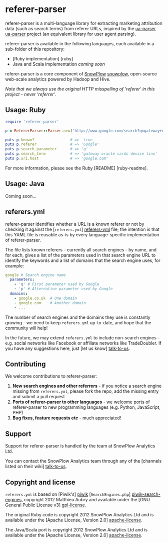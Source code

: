 # referer-parser

referer-parser is a multi-language library for extracting marketing attribution data (such as search terms) from referer URLs, inspired by the [ua-parser] [ua-parser] project (an equivalent library for user agent parsing).

referer-parser is available in the following languages, each available in a sub-folder of this repository:

* [Ruby implementation] [ruby]
* Java and Scala implementation _coming soon_

referer-parser is a core component of [SnowPlow] [snowplow], open-source web-scale analytics powered by Hadoop and Hive.

_Note that we always use the original HTTP misspelling of 'referer' in this project - never 'referrer'._

## Usage: Ruby

```ruby
require 'referer-parser'

p = RefererParser::Parser.new('http://www.google.com/search?q=gateway+oracle+cards+denise+linn&hl=en&client=safari')

puts p.known? 				 # =>  true
puts p.referer 				 # => 'Google'
puts p.search_parameter      # => 'q'			
puts p.search_term           # => 'gateway oracle cards denise linn'
puts p.uri.host              # => 'google.com'
```

For more information, please see the Ruby [README] [ruby-readme].

## Usage: Java

Coming soon...

## referers.yml

referer-parser identifies whether a URL is a known referer or not by checking it against the [`referers.yml`] [referers-yml] file; the intention is that this YAML file is reusable as-is by every language-specific implementation of referer-parser.

The file lists known referers - currently all search engines - by name, and for each, gives a list of the parameters used in that search engine URL to identify the keywords and a list of domains that the search engine uses, for example:

```yaml
google # Search engine name
  parameters:
    - 'q' # First parameter used by Google
    - 'p' # Alternative parameter used by Google
  domains:
    - google.co.uk  # One domain
    - google.com    # Another domain
    - ...
```

The number of search engines and the domains they use is constantly growing - we need to keep `referers.yml` up-to-date, and hope that the community will help!

In the future, we may extend `referers.yml` to include non-search engines - e.g. social networks like Facebook or affiliate networks like TradeDoubler. If you have any suggestions here, just [let us know] [talk-to-us].

## Contributing

We welcome contributions to referer-parser:

1. **New search engines and other referrers** - if you notice a search engine missing from `referers.yml`, please fork the repo, add the missing entry and submit a pull request
2. **Ports of referer-parser to other languages** - we welcome ports of referer-parser to new programming languages (e.g. Python, JavaScript, PHP)
3. **Bug fixes, feature requests etc** - much appreciated!

## Support

Support for referer-parser is handled by the team at SnowPlow Analytics Ltd.

You can contact the SnowPlow Analytics team through any of the [channels listed on their wiki] [talk-to-us].

## Copyright and license

`referers.yml` is based on [Piwik's] [piwik] [`SearchEngines.php`] [piwik-search-engines], copyright 2012 Matthieu Aubry and available under the [GNU General Public License v3] [gpl-license].

The original Ruby code is copyright 2012 SnowPlow Analytics Ltd and is available under the [Apache License, Version 2.0] [apache-license].

The Java/Scala port is copyright 2012 SnowPlow Analytics Ltd and is available under the [Apache License, Version 2.0] [apache-license].

[ua-parser]: https://github.com/tobie/ua-parser

[snowplow]: https://github.com/snowplow/snowplow
[ruby-referer-parser]: https://github.com/snowplow/referer-parser/tree/master/ruby
[referers-yml]: https://github.com/snowplow/referer-parser/blob/master/referers.yml
[talk-to-us]: https://github.com/snowplow/snowplow/wiki/Talk-to-us

[piwik]: http://piwik.org
[piwik-search-engines]: https://github.com/piwik/piwik/blob/master/core/DataFiles/SearchEngines.php

[apache-license]: http://www.apache.org/licenses/LICENSE-2.0
[gpl-license]: http://www.gnu.org/licenses/gpl-3.0.html